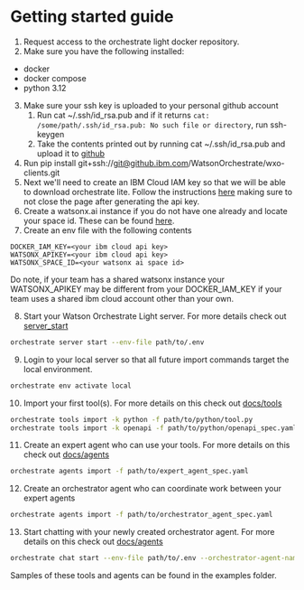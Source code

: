 # Getting started guide

1. Request access to the orchestrate light docker repository.
2. Make sure you have the following installed:
- docker
- docker compose
- python 3.12
3. Make sure your ssh key is uploaded to your personal github account
    1. Run cat ~/.ssh/id_rsa.pub and if it returns `cat: /some/path/.ssh/id_rsa.pub: No such file or directory`, run ssh-keygen
    2. Take the contents printed out by running cat ~/.ssh/id_rsa.pub and upload it to [github](https://github.ibm.com/settings/keys)
4. Run pip install git+ssh://git@github.ibm.com/WatsonOrchestrate/wxo-clients.git
5. Next we'll need to create an IBM Cloud IAM key so that we will be able to download orchestrate lite. Follow the instructions [here](https://cloud.ibm.com/docs/account?topic=account-userapikey&interface=ui) making sure to not close the page after generating the api key.
6. Create a watsonx.ai instance if you do not have one already and locate your space id. These can be found [here](https://dataplatform.cloud.ibm.com/developer-access?context=wx).
7. Create an env file with the following contents
```env
DOCKER_IAM_KEY=<your ibm cloud api key>
WATSONX_APIKEY=<your ibm cloud api key>
WATSONX_SPACE_ID=<your watsonx ai space id>
```
Do note, if your team has a shared watsonx instance your WATSONX_APIKEY may be different from your DOCKER_IAM_KEY
if your team uses a shared ibm cloud account other than your own.

8. Start your Watson Orchestrate Light server. For more details check out [server_start](./1_server_start.md)

```bash
orchestrate server start --env-file path/to/.env
```
9. Login to your local server so that all future import commands target the local environment.
```bash
orchestrate env activate local
```
10. Import your first tool(s). For more details on this check out [docs/tools](./2_tools.md)
```bash
orchestrate tools import -k python -f path/to/python/tool.py
orchestrate tools import -k openapi -f path/to/python/openapi_spec.yaml
```
11. Create an expert agent who can use your tools. For more details on this check out [docs/agents](./2_agents.md)
```bash
orchestrate agents import -f path/to/expert_agent_spec.yaml
```
12. Create an orchestrator agent who can coordinate work between your expert agents
```bash
orchestrate agents import -f path/to/orchestrator_agent_spec.yaml
```
13. Start chatting with your newly created orchestrator agent. For more details on this check out [docs/agents](./2_agents.md)
```bash
orchestrate chat start --env-file path/to/.env --orchestrator-agent-name <name of orchestrator agent>
```

Samples of these tools and agents can be found in the examples folder.
